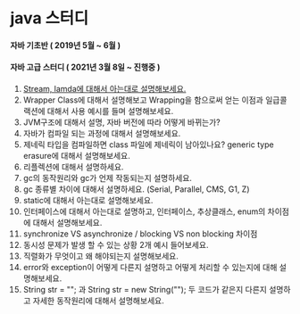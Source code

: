 # java 스터디

#### 자바 기초반 ( 2019년 5월 ~ 6월 )


#### 자바 고급 스터디 ( 2021년 3월 8일 ~ 진행중 )

1. [Stream, lamda에 대해서 아는대로 설명해보세요.](https://ckdgus.tistory.com/81)
1. Wrapper Class에 대해서 설명해보고 Wrapping을 함으로써 얻는 이점과
일급콜랙션에 대해서 사용 예시를 들며 설명해보세요.
1. JVM구조에 대해서 설명, 자바 버전에 따라 어떻게 바뀌는가?
1. 자바가 컴파일 되는 과정에 대해서 설명해보세요.
1. 제네릭 타입을 컴파일하면 class 파일에 제네릭이 남아있나요?
generic type erasure에 대해서 설명해보세요.
1. 리플렉션에 대해서 설명하세요.
1. gc의 동작원리와 gc가 언제 작동되는지 설명하세요.
1. gc 종류별 차이에 대해서 설명하세요. (Serial, Parallel, CMS, G1, Z)
1. static에 대해서 아는대로 설명해보세요.
1. 인터페이스에 대해서 아는대로 설명하고, 인터페이스, 추상클래스, enum의 차이점에 대해서 설명해보세요.
1. synchronize  VS asynchronize / blocking VS non blocking 차이점
1. 동시성 문제가 발생 할 수 있는 상황 2개 예시 들어보세요.
1. 직렬화가 무엇이고 왜 해야되는지 설명해보세요.
1. error와 exception이 어떻게 다른지 설명하고 어떻게 처리할 수 있는지에 대해 설명해보세요.
1. String str = ""; 과 String str = new String(""); 두 코드가 같은지 다른지 설명하고 자세한 동작원리에 대해서 설명해보세요.
